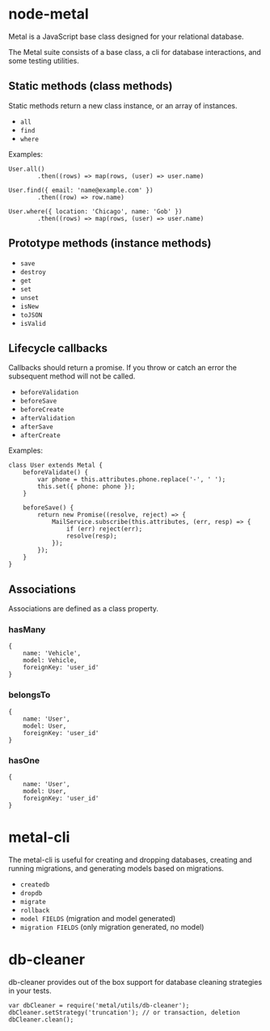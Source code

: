 # node-metal

Metal is a JavaScript base class designed for your relational database.

The Metal suite consists of a base class, a cli for database interactions, and some testing utilities.

## Static methods (class methods)

Static methods return a new class instance, or an array of instances.

* `all`
* `find`
* `where`

Examples:

```
User.all()
		.then((rows) => map(rows, (user) => user.name)

User.find({ email: 'name@example.com' })
		.then((row) => row.name)

User.where({ location: 'Chicago', name: 'Gob' })
		.then((rows) => map(rows, (user) => user.name)
```

## Prototype methods (instance methods)

* `save`
* `destroy`
* `get`
* `set`
* `unset`
* `isNew`
* `toJSON`
* `isValid`

## Lifecycle callbacks

Callbacks should return a promise. If you throw or catch an error the subsequent method will not be called.

* `beforeValidation`
* `beforeSave`
* `beforeCreate`
* `afterValidation`
* `afterSave`
* `afterCreate`

Examples:

```
class User extends Metal {
	beforeValidate() {
		var phone = this.attributes.phone.replace('-', ' ');
		this.set({ phone: phone });
	}

	beforeSave() {
		return new Promise((resolve, reject) => {
			MailService.subscribe(this.attributes, (err, resp) => {
				if (err) reject(err);
				resolve(resp);
			});
		});
	}
}
```

## Associations

Associations are defined as a class property.

### hasMany

```
{
	name: 'Vehicle',
	model: Vehicle,
	foreignKey: 'user_id'
}
```

### belongsTo

```
{
	name: 'User',
	model: User,
	foreignKey: 'user_id'
}
```

### hasOne

```
{
	name: 'User',
	model: User,
	foreignKey: 'user_id'
}
```

# metal-cli

The metal-cli is useful for creating and dropping databases, creating and running migrations, and generating models based on migrations.

* `createdb`
* `dropdb`
* `migrate`
* `rollback`
* `model FIELDS` (migration and model generated)
* `migration FIELDS` (only migration generated, no model)

# db-cleaner

db-cleaner provides out of the box support for database cleaning strategies in your tests.

```
var dbCleaner = require('metal/utils/db-cleaner');
dbCleaner.setStrategy('truncation'); // or transaction, deletion
dbCleaner.clean();
```
